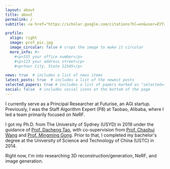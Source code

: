```yaml
---
layout: about
title: about
permalink: /
subtitle: <a href="https://scholar.google.com/citations?hl=en&user=EYTzVMwAAAAJ">Google Scholar</a> &nbsp; &nbsp; &nbsp; <i class="fa-solid fa-envelope"></i> hufu6371@uni.sydney.edu.au 

profile:
  align: right
  image: prof_pic.jpg
  image_circular: false # crops the image to make it circular
  more_info: #>
    #<p>555 your office number</p>
    #<p>123 your address street</p>
    #<p>Your City, State 12345</p>

news: true  # includes a list of news items
latest_posts: true  # includes a list of the newest posts
selected_papers: true # includes a list of papers marked as "selected={true}"
social: false  # includes social icons at the bottom of the page
---
```


I currently serve as a Principal Researcher at Futurise, an AGI startup. Previously, I was the Staff Algorithm Expert (P8) at Taobao, Alibaba, where I led a team primarily focused on NeRF. 

I got my Ph.D. from The University of Sydney (USYD) in 2019 under the guidance of [Prof. Dacheng Tao](https://www.sydney.edu.au/engineering/about/our-people/academic-staff/dacheng-tao.html), with co-supervision from [Prof. Chaohui Wang](https://igm.univ-mlv.fr/~cwang/index.php) and [Prof. Mingming Gong](https://mingming-gong.github.io/). Prior to that, I completed my bachelor's degree at the University of Science and Technology of China (USTC) in 2014. 

Right now, I'm into researching 3D reconstruction/generation, NeRF, and image generation.

